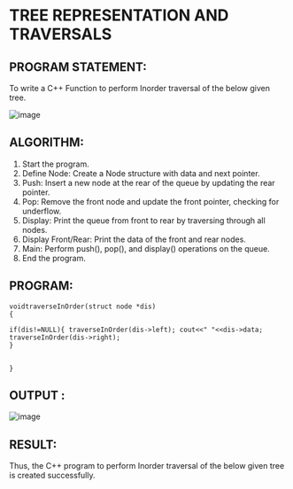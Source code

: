 # TREE REPRESENTATION AND TRAVERSALS

## PROGRAM STATEMENT:

To write a C++ Function to perform Inorder traversal of the below given tree.


![image](https://github.com/user-attachments/assets/400b1461-bed0-4aa8-b0de-8e03926bcd0d)

## ALGORITHM:  

1.	Start the program.
2.	Define Node: Create a Node structure with data and next pointer.
3.	Push: Insert a new node at the rear of the queue by updating the rear pointer.
4.	Pop: Remove the front node and update the front pointer, checking for underflow.
5.	Display: Print the queue from front to rear by traversing through all nodes.
6.	Display Front/Rear: Print the data of the front and rear nodes.
7.	Main: Perform push(), pop(), and display() operations on the queue.
8.	End the program.

## PROGRAM:
```
voidtraverseInOrder(struct node *dis)
{

if(dis!=NULL){ traverseInOrder(dis->left); cout<<" "<<dis->data; traverseInOrder(dis->right);
}


}
 ```
## OUTPUT :
![image](https://github.com/user-attachments/assets/1bce7534-d58d-4341-a437-832e0a07687a)

## RESULT:

Thus, the C++ program to perform Inorder traversal of the below given tree is created successfully.

